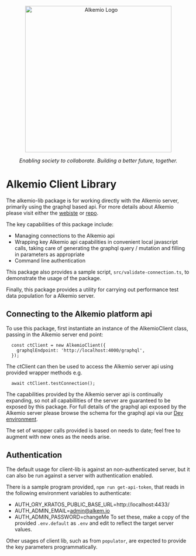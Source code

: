 <p align="center">
  <a href="http://alkem.io/" target="blank"><img src="https://alkem.io/uploads/logos/alkemio-logo.svg" width="400" alt="Alkemio Logo" /></a>
</p>
<p align="center"><i>Enabling society to collaborate. Building a better future, together.</i></p>

# Alkemio Client Library
The alkemio-lib package is for working directly with the Alkemio server, primarily using the graphql based api. For more details about Alkemio please visit either the [webiste](http://alkem.io) or [repo](http://github.com/alkem-io/alkemio).

The key capabilities of this package include:
* Managing connections to the Alkemio api
* Wrapping key Alkemio api capabilities in convenient local javascript calls, taking care of generating the graphql query / mutation and filling in parameters as appropriate
* Command line authentication

This package also provides a sample script, `src/validate-connection.ts`, to demonstrate the usage of the package.

Finally, this package provides a utility for carrying out performance test data population for a Alkemio server.

## Connecting to the Alkemio platform api
To use this package, first instantiate an instance of the AlkemioClient class, passing in the Alkemio server end point:
```
  const ctClient = new AlkemioClient({
    graphqlEndpoint: 'http://localhost:4000/graphql',
  });
  ```
The ctClient can then be used to access the Alkemio server api using provided wrapper methods e.g.
```
  await ctClient.testConnection();
```
The capabilities provided by the Alkemio server api is continually expanding, so not all capabillities of the server are guaranteed to be exposed by this package. For full details of the graphql api exposed by the Alkemio server please browse the schema for the graphql api via our [Dev environment](http://dev.alkem.io/graphql).

The set of wrapper calls provided is based on needs to date; feel free to augment with new ones as the needs arise.

## Authentication
The default usage for client-lib is against an non-authenticated server, but it can also be run against a server with authentication enabled.

There is a sample program provided, `npm run get-api-token`, that reads in the following environment variables to authenticate:
* AUTH_ORY_KRATOS_PUBLIC_BASE_URL=http://localhost:4433/
* AUTH_ADMIN_EMAIL=admin@alkem.io
* AUTH_ADMIN_PASSWORD=changeMe
To set these, make a copy of the provided `.env.default` as `.env` and edit to reflect the target server values.

Other usages of client lib, such as from `populator`, are expected to provide the key parameters programmatically.
